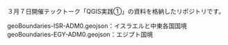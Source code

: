 ３月７日開催テックトーク「QGIS実践①」の資料を格納したリポジトリです。

geoBoundaries-ISR-ADM0.geojson：イスラエルと中東各国国境
geoBoundaries-EGY-ADM0.geojson：エジプト国境
